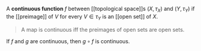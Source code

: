 A **continuous function** $f$ between [[topological space]]s $(X, \tau_X)$ and $(Y, \tau_Y)$ if the [[preimage]] of $V$ for every $V \in \tau_Y$ is an [[open set]] of $X$.

> A map is continuous iff the preimages of open sets are open sets.

If $f$ and $g$ are continuous, then $g \circ f$ is continuous.